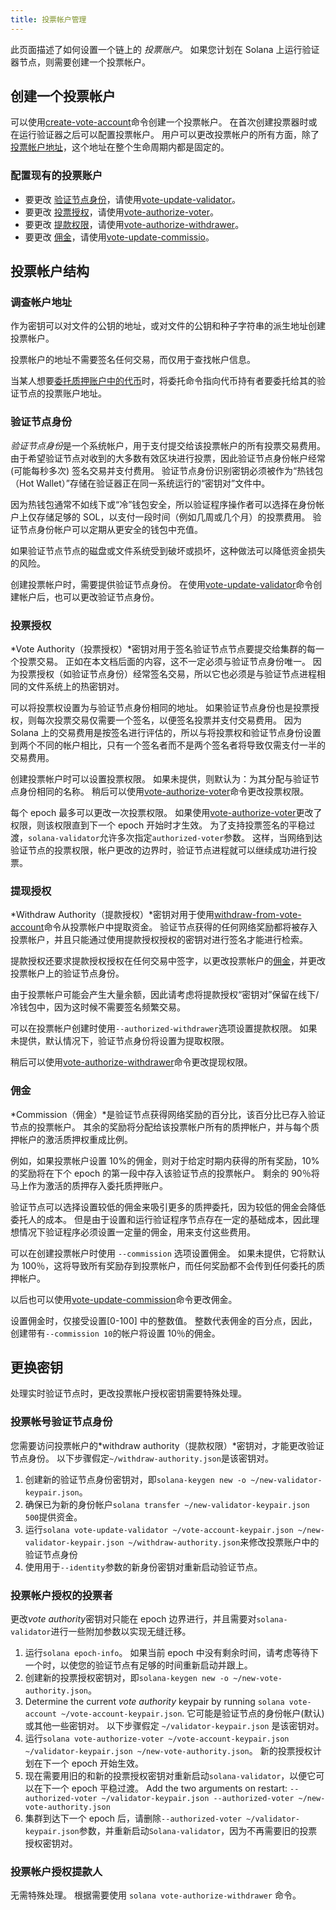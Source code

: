 ```yaml
---
title: 投票帐户管理
---
```


此页面描述了如何设置一个链上的 _投票账户_。 如果您计划在 Solana 上运行验证器节点，则需要创建一个投票帐户。

## 创建一个投票帐户

可以使用[create-vote-account](../cli/usage.md#solana-create-vote-account)命令创建一个投票帐户。 在首次创建投票器时或在运行验证器之后可以配置投票帐户。 用户可以更改投票帐户的所有方面，除了[投票帐户地址](#vote-account-address)，这个地址在整个生命周期内都是固定的。

### 配置现有的投票账户

- 要更改 [验证节点身份](#validator-identity)，请使用[vote-update-validator](../cli/usage.md#solana-vote-update-validator)。
- 要更改 [投票授权](#vote-authority)，请使用[vote-authorize-voter](../cli/usage.md#solana-vote-authorize-voter)。
- 要更改 [提款权限](#withdraw-authority)，请使用[vote-authorize-withdrawer](../cli/usage.md#solana-vote-authorize-withdrawer)。
- 要更改 [佣金](#commission)，请使用[vote-update-commissio](../cli/usage.md#solana-vote-update-commission)。

## 投票帐户结构

### 调查帐户地址

作为密钥可以对文件的公钥的地址，或对文件的公钥和种子字符串的派生地址创建投票帐户。

投票帐户的地址不需要签名任何交易，而仅用于查找帐户信息。

当某人想要[委托质押账户中的代币](../staking.md)时，将委托命令指向代币持有者要委托给其的验证节点的投票账户地址。

### 验证节点身份

*验证节点身份*是一个系统帐户，用于支付提交给该投票帐户的所有投票交易费用。 由于希望验证节点对收到的大多数有效区块进行投票，因此验证节点身份帐户经常(可能每秒多次) 签名交易并支付费用。 验证节点身份识别密钥必须被作为“热钱包（Hot Wallet）”存储在验证器正在同一系统运行的“密钥对”文件中。

因为热钱包通常不如线下或“冷”钱包安全，所以验证程序操作者可以选择在身份帐户上仅存储足够的 SOL，以支付一段时间（例如几周或几个月）的投票费用。 验证节点身份帐户可以定期从更安全的钱包中充值。

如果验证节点节点的磁盘或文件系统受到破坏或损坏，这种做法可以降低资金损失的风险。

创建投票帐户时，需要提供验证节点身份。 在使用[vote-update-validator](../cli/usage.md#solana-vote-update-validator)命令创建帐户后，也可以更改验证节点身份。

### 投票授权

*Vote Authority（投票授权）*密钥对用于签名验证节点节点要提交给集群的每一个投票交易。 正如在本文档后面的内容，这不一定必须与验证节点身份唯一。 因为投票授权（如验证节点身份）经常签名交易，所以它也必须是与验证节点进程相同的文件系统上的热密钥对。

可以将投票权设置为与验证节点身份相同的地址。 如果验证节点身份也是投票授权，则每次投票交易仅需要一个签名，以便签名投票并支付交易费用。 因为 Solana 上的交易费用是按签名进行评估的，所以与将投票权和验证节点身份设置到两个不同的帐户相比，只有一个签名者而不是两个签名者将导致仅需支付一半的交易费用。

创建投票帐户时可以设置投票权限。 如果未提供，则默认为：为其分配与验证节点身份相同的名称。 稍后可以使用[vote-authorize-voter](../cli/usage.md#solana-vote-authorize-voter)命令更改投票权限。

每个 epoch 最多可以更改一次投票权限。 如果使用[vote-authorize-voter](../cli/usage.md#solana-vote-authorize-voter)更改了权限，则该权限直到下一个 epoch 开始时才生效。 为了支持投票签名的平稳过渡，`solana-validator`允许多次指定`authorized-voter`参数。 这样，当网络到达验证节点的投票权限，帐户更改的边界时，验证节点进程就可以继续成功进行投票。

### 提现授权

*Withdraw Authority（提款授权）*密钥对用于使用[withdraw-from-vote-account](../cli/usage.md#solana-withdraw-from-vote-account)命令从投票帐户中提取资金。 验证节点获得的任何网络奖励都将被存入投票帐户，并且只能通过使用提款授权授权的密钥对进行签名才能进行检索。

提款授权还要求提款授权授权在任何交易中签字，以更改投票帐户的[佣金](#commission)，并更改投票帐户上的验证节点身份。

由于投票帐户可能会产生大量余额，因此请考虑将提款授权“密钥对”保留在线下/冷钱包中，因为这时候不需要签名频繁交易。

可以在投票帐户创建时使用`--authorized-withdrawer`选项设置提款权限。 如果未提供，默认情况下，验证节点身份将设置为提取权限。

稍后可以使用[vote-authorize-withdrawer](../cli/usage.md#solana-vote-authorize-withdrawer)命令更改提现权限。

### 佣金

*Commission（佣金）*是验证节点获得网络奖励的百分比，该百分比已存入验证节点的投票帐户。 其余的奖励将分配给该投票帐户所有的质押帐户，并与每个质押帐户的激活质押权重成比例。

例如，如果投票帐户设置 10%的佣金，则对于给定时期内获得的所有奖励，10%的奖励将在下个 epoch 的第一段中存入该验证节点的投票帐户。 剩余的 90％将马上作为激活的质押存入委托质押账户。

验证节点可以选择设置较低的佣金来吸引更多的质押委托，因为较低的佣金会降低委托人的成本。 但是由于设置和运行验证程序节点存在一定的基础成本，因此理想情况下验证程序必须设置一定量的佣金，用来支付这些费用。

可以在创建投票帐户时使用 `--commission` 选项设置佣金。 如果未提供，它将默认为 100％，这将导致所有奖励存到投票帐户，而任何奖励都不会传到任何委托的质押帐户。

以后也可以使用[vote-update-commission](../cli/usage.md#solana-vote-update-commission)命令更改佣金。

设置佣金时，仅接受设置[0-100] 中的整数值。 整数代表佣金的百分点，因此，创建带有`--commission 10`的帐户将设置 10％的佣金。

## 更换密钥

处理实时验证节点时，更改投票帐户授权密钥需要特殊处理。

### 投票帐号验证节点身份

您需要访问投票帐户的*withdraw authority（提款权限）*密钥对，才能更改验证节点身份。 以下步骤假定`~/withdraw-authority.json`是该密钥对。

1. 创建新的验证节点身份密钥对，即`solana-keygen new -o ~/new-validator-keypair.json`。
2. 确保已为新的身份帐户`solana transfer ~/new-validator-keypair.json 500`提供资金。
3. 运行`solana vote-update-validator ~/vote-account-keypair.json ~/new-validator-keypair.json ~/withdraw-authority.json`来修改投票账户中的验证节点身份
4. 使用用于`--identity`参数的新身份密钥对重新启动验证节点。

### 投票帐户授权的投票者

更改*vote authority*密钥对只能在 epoch 边界进行，并且需要对`solana-validator`进行一些附加参数以实现无缝迁移。

1. 运行`solana epoch-info`。 如果当前 epoch 中没有剩余时间，请考虑等待下一个时，以使您的验证节点有足够的时间重新启动并跟上。
2. 创建新的投票授权密钥对，即`solana-keygen new -o ~/new-vote-authority.json`。
3. Determine the current _vote authority_ keypair by running `solana vote-account ~/vote-account-keypair.json`. 它可能是验证节点的身份帐户(默认) 或其他一些密钥对。 以下步骤假定 `~/validator-keypair.json` 是该密钥对。
4. 运行`solana vote-authorize-voter ~/vote-account-keypair.json ~/validator-keypair.json ~/new-vote-authority.json`。 新的投票授权计划在下一个 epoch 开始生效。
5. 现在需要用旧的和新的投票授权密钥对重新启动`solana-validator`，以便它可以在下一个 epoch 平稳过渡。 Add the two arguments on restart: `--authorized-voter ~/validator-keypair.json --authorized-voter ~/new-vote-authority.json`
6. 集群到达下一个 epoch 后，请删除`--authorized-voter ~/validator-keypair.json`参数，并重新启动`Solana-validator`，因为不再需要旧的投票授权密钥对。

### 投票帐户授权提款人

无需特殊处理。 根据需要使用 `solana vote-authorize-withdrawer` 命令。
